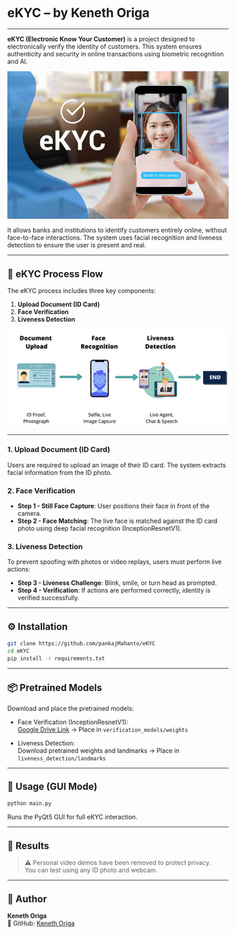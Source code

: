 
# eKYC – by Keneth Origa


---

**eKYC (Electronic Know Your Customer)** is a project designed to electronically verify the identity of customers. This system ensures authenticity and security in online transactions using biometric recognition and AI.

![eKYC Overview](resources/ekyc.jpg)

It allows banks and institutions to identify customers entirely online, without face-to-face interactions. The system uses facial recognition and liveness detection to ensure the user is present and real.

---

## 🔄 eKYC Process Flow

The eKYC process includes three key components:

1. **Upload Document (ID Card)**
2. **Face Verification**
3. **Liveness Detection**

![eKYC Flow](resources/flow.jpg)

---

### 1. Upload Document (ID Card)
Users are required to upload an image of their ID card. The system extracts facial information from the ID photo.

### 2. Face Verification

- **Step 1 - Still Face Capture**: User positions their face in front of the camera.
- **Step 2 - Face Matching**: The live face is matched against the ID card photo using deep facial recognition (InceptionResnetV1).

### 3. Liveness Detection

To prevent spoofing with photos or video replays, users must perform live actions:

- **Step 3 - Liveness Challenge**: Blink, smile, or turn head as prompted.
- **Step 4 - Verification**: If actions are performed correctly, identity is verified successfully.

---

## ⚙️ Installation

```bash
git clone https://github.com/pankajMahanto/eKYC
cd eKYC
pip install -r requirements.txt
```

---

## 📦 Pretrained Models

Download and place the pretrained models:

- Face Verification (InceptionResnetV1):  
  [Google Drive Link](https://drive.google.com/drive/folders/1QPSX08O6PbEyS4o8Xf45MaEAqvN6f_Ge?usp=sharing) → Place in `verification_models/weights`

- Liveness Detection:  
  Download pretrained weights and landmarks → Place in `liveness_detection/landmarks`

---

## 🚀 Usage (GUI Mode)

```bash
python main.py
```

Runs the PyQt5 GUI for full eKYC interaction.

---

## 🧪 Results

> ⚠️ Personal video demos have been removed to protect privacy.  
> You can test using any ID photo and webcam.

---

## 👤 Author

**Keneth Origa**  
🔗 GitHub: [Keneth Origa](https://github.com/kenethoriga)
